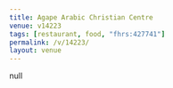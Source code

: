```yaml
---
title: Agape Arabic Christian Centre
venue: v14223
tags: [restaurant, food, "fhrs:427741"]
permalink: /v/14223/
layout: venue
---
```

null